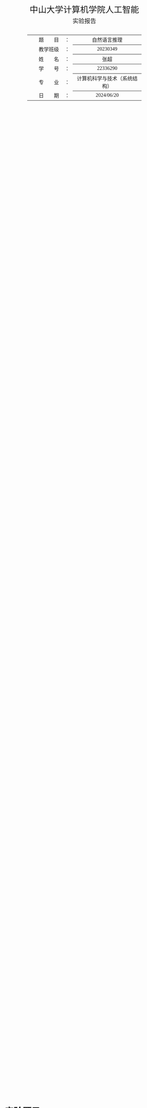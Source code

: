 <div class="cover" style="page-break-after:always;font-family:方正公文仿宋;width:100%;height:100%;border:none;margin: 0 auto;text-align:center;">
    <div style="width:70%;margin: 0 auto;height:0;padding-bottom:10%;">
        </br>
        <img src="../png_src/sysu-name.png" alt="校名" style="width:80%;"/>
    </div>
    </br></br></br></br></br>
    <div style="width:60%;margin: 0 auto;height:0;padding-bottom:40%;">
        <img src="../png_src/sysu.png" alt="校徽" style="width:80%;"/>
    </div>
    </br></br></br></br></br></br></br></br>
    <span style="font-family:华文黑体Bold;text-align:center;font-size:20pt;margin: 10pt auto;line-height:30pt;">中山大学计算机学院人工智能</span>
    <p style="text-align:center;font-size:14pt;margin: 0 auto">实验报告 </p>
    </br>
    </br>
    <table style="border:none;text-align:center;width:72%;font-family:仿宋;font-size:14px; margin: 0 auto;">
    <tbody style="font-family:方正公文仿宋;font-size:12pt;">
        <tr style="font-weight:normal;"> 
            <td style="width:20%;text-align:right;">题　　目</td>
            <td style="width:2%">：</td> 
            <td style="width:40%;font-weight:normal;border-bottom: 1px solid;text-align:center;font-family:华文仿宋"> 自然语言推理
</td>     </tr>
        <tr style="font-weight:normal;"> 
            <td style="width:20%;text-align:right;">教学班级</td>
            <td style="width:2%">：</td> 
            <td style="width:40%;font-weight:normal;border-bottom: 1px solid;text-align:center;font-family:华文仿宋">20230349 </td>     </tr>
        <tr style="font-weight:normal;"> 
            <td style="width:20%;text-align:right;">姓　　名</td>
            <td style="width:2%">：</td> 
            <td style="width:40%;font-weight:normal;border-bottom: 1px solid;text-align:center;font-family:华文仿宋"> 张超</td>     </tr>
        <tr style="font-weight:normal;"> 
            <td style="width:20%;text-align:right;">学　　号</td>
            <td style="width:2%">：</td> 
            <td style="width:40%;font-weight:normal;border-bottom: 1px solid;text-align:center;font-family:华文仿宋">22336290 </td>     </tr>
        <tr style="font-weight:normal;"> 
            <td style="width:20%;text-align:right;">专　　业</td>
            <td style="width:2%">：</td> 
            <td style="width:40%;font-weight:normal;border-bottom: 1px solid;text-align:center;font-family:华文仿宋">计算机科学与技术（系统结构） </td>     </tr>
        <tr style="font-weight:normal;"> 
        <tr style="font-weight:normal;"> 
            <td style="width:20%;text-align:right;">日　　期</td>
            <td style="width:2%">：</td> 
            <td style="width:40%;font-weight:normal;border-bottom: 1px solid;text-align:center;font-family:华文仿宋">2024/06/20</td>     </tr>
    </tbody>              
    </table>
</div>






<!-- 注释语句：导出PDF时会在这里分页 -->

#  实验题目

使用给定数据集（QNLI限制长度所得的子集）完成识别文本蕴含任务

# 实验内容

## LSTM算法原理

长短期记忆网络（LSTM）是一种特殊类型的递归神经网络（Recurrent Neural Network, RNN），旨在解决标准RNN在处理长序列数据时容易遗忘早期信息的问题。LSTM通过引入一系列门控机制，能够更有效地捕捉和保持长时间跨度的信息。以下是LSTM的算法原理：

### 1. LSTM单元的组成

一个典型的LSTM单元由以下部分组成：
- **细胞状态（Cell State）**：表示单元的记忆，通过时间步长传递信息。
- **输入门（Input Gate）**：决定当前输入信息对细胞状态的影响程度。
- **遗忘门（Forget Gate）**：决定细胞状态中哪部分信息需要被遗忘。
- **输出门（Output Gate）**：决定当前单元输出什么信息。

### 2. LSTM单元的计算

在时间步t，一个LSTM单元接收输入$(x_t)$ 和上一个时间步的隐藏状态$ ( h_{t-1} )$ 以及细胞状态 $( C_{t-1})$。以下是详细的计算步骤：

#### 2.1 遗忘门

遗忘门决定细胞状态中哪些部分将被遗忘。它的计算公式为：

$f_t = \sigma(W_f \cdot [h_{t-1}, x_t] + b_f)$

其中，$ W_f $ 和 $ b_f$ 分别是遗忘门的权重矩阵和偏置向量，$( \sigma )$ 是 sigmoid 函数。

#### 2.2 输入门和候选细胞状态

输入门控制新信息的写入。它包括两个部分：输入门和候选细胞状态。

- 输入门的计算公式为：

$$
i_t = \sigma(W_i \cdot [h_{t-1}, x_t] + b_i)
$$

其中，$ W_i $ 和 $ b_i $ 分别是输入门的权重矩阵和偏置向量。

- 候选细胞状态的计算公式为：

$$
\tilde{C}_t = \tanh(W_C \cdot [h_{t-1}, x_t] + b_C) 
$$

其中，$ W_C $ 和 $ b_C $ 分别是候选细胞状态的权重矩阵和偏置向量，$ \tanh $ 是双曲正切函数。

#### 2.3 更新细胞状态

通过结合遗忘门和输入门的信息来更新细胞状态：

$$
C_t = f_t \cdot C_{t-1} + i_t \cdot \tilde{C}_t 
$$

#### 2.4 输出门和隐藏状态

输出门决定哪些部分的细胞状态将被输出：

- 输出门的计算公式为：

$$
o_t = \sigma(W_o \cdot [h_{t-1}, x_t] + b_o) 
$$

其中，\( W_o \) 和 \( b_o \) 分别是输出门的权重矩阵和偏置向量。

- 隐藏状态的更新公式为：

$$
h_t = o_t \cdot \tanh(C_t)
$$

### 3. 总结

通过上述步骤，LSTM单元能够有效地在长时间序列中捕捉和保留关键信息。其核心在于利用门控机制（遗忘门、输入门和输出门）来控制信息的流动和存储，从而克服标准RNN的长期依赖问题。

### LSTM的整体架构

LSTM网络由多个LSTM单元按照时间步长依次连接而成，形成一个完整的时间序列模型。输入序列通过这些单元进行处理，最终输出预测结果或分类结果。

这种设计使LSTM在处理长时间依赖问题上表现优异，广泛应用于自然语言处理（如文本生成、翻译）、时间序列预测（如股票预测、天气预报）等领域。

## 流程图

### 模型架构

| 网络层号 | 网络层类型                        | 网络层具体参数                    |
| -------- | --------------------------------- | --------------------------------- |
| 第一层   | 双向LSTM（带dropout）             | 输入维度100，输出维度128          |
| 第二层   | 全连接层（带激活函数，dropout）   | 输入样本大小1024，输出样本大小128 |
| 第三层   | 全连接层（带激活函数，dropout）   | 输入样本大小128，输出样本大小128  |
| 第四层   | 全连接层（不带激活函数和dropout） | 输入样本大小128，输出样本大小2    |

### 实验流程

![image-20240625171849699](C:\Users\14595\AppData\Roaming\Typora\typora-user-images\image-20240625171849699.png)

## 关键代码展示

###  数据读取

~~~python
def get_data(train):
    index = []
    question = []
    sentence = []
    label =[]
    if train:                                                           #区分数据集和训练集
        path = "lab9\\train_40.tsv"
    else:
        path = "lab9\\dev_40.tsv"
    with open(path,encoding='utf-8') as f:
        next(f)
        for line in f:
            line = line.strip('\n').split('\t')                         #按'\t'划分数据
            index.append(line[0])
            question.append(line[1])
            sentence.append(line[2])
            label.append(line[3])
    label_dict = {'entailment':0,'not_entailment':1}
    label = [label_dict[_] for _ in label]                              #将标签转为布尔值
    return index,question,sentence,torch.LongTensor(label).to('cuda')
~~~

### 数据预处理

~~~python
def process_data(lines,vocab_):
    tokenizer  = get_tokenizer('basic_english')             #分词器
    stop_words = set(stopwords.words('english'))            #停用词集合
    lines = [line.replace(',','').replace('?','').replace('.','').replace(':','') for line in lines] #删除标点符号
    processed_lines = [torch.LongTensor([vocab_[word.lower()] for word in tokenizer(line) if (not word.lower() in stop_words) and word.isalnum()]) for line in lines] #分词并删除停用词
    return processed_lines
~~~

### 模型构建

~~~ python
class NLI(nn.Module):
    def __init__(self,embedding_matrix,embedding_dim, hidden_dim, output_dim):
        super().__init__()
        self.embedding = nn.Embedding.from_pretrained(embedding_matrix,freeze=False)
        self.lstm = nn.LSTM(embedding_dim,hidden_size=hidden_dim,num_layers=2,batch_first=True,bidirectional=True)
        self.fc1 = nn.Linear(hidden_dim*4,hidden_dim)
        self.fc2 = nn.Linear(hidden_dim,128)
        self.fc3 = nn.Linear(128,output_dim)
        self.dropout = nn.Dropout(0.2)
    def forward(self,premise,hypothesis):
        embedded_premise = self.embedding(premise)                                  # 前提词嵌入
        embedded_hypothesis = self.embedding(hypothesis)                            # 假设词嵌入
        # LSTM
        _, (hidden_premise, _) = self.lstm(embedded_premise)                        #最终时间步的隐藏状态
        _, (hidden_hypothesis, _) = self.lstm(embedded_hypothesis)

        hidden_premise = torch.cat((hidden_premise[-2,:,:], hidden_premise[-1,:,:]), dim=1)         #拼接前向和后向的隐藏状态
        hidden_hypothesis = torch.cat((hidden_hypothesis[-2,:,:], hidden_hypothesis[-1,:,:]), dim=1)
        
        combined = torch.cat((hidden_premise, hidden_hypothesis), dim=1)            #拼接前提和假设
        combined = self.dropout(nn.functional.relu(self.fc1(combined)))             # 全连接
        combined = self.dropout(nn.functional.relu(self.fc2(combined)))             # 全连接
        return self.fc3(combined)
~~~



# 实验结果展示及分析

## 实验结果展示示例

![image-20240625173708175](C:\Users\14595\AppData\Roaming\Typora\typora-user-images\image-20240625173708175.png)

## 评测指标分析

进行了多次实验并修改了随机种子，对测试集的准确率都在55%之上。

并且修改超参数epochs，可以大大提高在训练集上的准确率，loss也更加低，但是在测试集上效果比较普通

如图为epochs=5的训练结果：

![image-20240625175002338](C:\Users\14595\AppData\Roaming\Typora\typora-user-images\image-20240625175002338.png)
